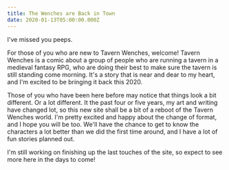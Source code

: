 ```yaml
---
title: The Wenches are Back in Town
date: 2020-01-13T05:00:00.000Z
---
```

I've missed you peeps.

For those of you who are new to Tavern Wenches, welcome! Tavern Wenches is a comic about a group of people who are running a tavern in a medieval fantasy RPG, who are doing their best to make sure the tavern is still standing come morning. It's a story that is near and dear to my heart, and I'm excited to be bringing it back this 2020.

Those of you who have been here before may notice that things look a bit different. Or a lot different. It the past four or five years, my art and writing have changed lot, so this new site shall be a bit of a reboot of the Tavern Wenches world. I'm pretty excited and happy about the change of format, and I hope you will be too.  We'll have the chance to get to know the characters a lot better than we did the first time around, and I have a lot of fun stories planned out.

I'm still working on finishing up the last touches of the site, so expect to see more here in the days to come!
